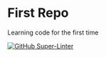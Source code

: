 # First Repo
Learning code for the first time 

[![GitHub Super-Linter](https://github.com/KieranHH/W-repo/workflows/Lint%20Code%20Base/badge.svg)](https://github.com/marketplace/actions/super-linter)
